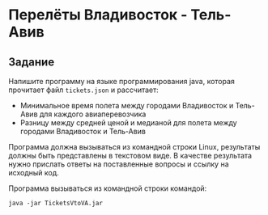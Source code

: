 # Перелёты Владивосток - Тель-Авив

## Задание
Напишите программу на языке программирования java, которая прочитает файл `tickets.json` и рассчитает:
- Минимальное время полета между городами Владивосток и Тель-Авив для каждого авиаперевозчика
- Разницу между средней ценой  и медианой для полета между городами  Владивосток и Тель-Авив

Программа должна вызываться из командной строки Linux, результаты должны быть представлены в текстовом виде. 
В качестве результата нужно прислать ответы на поставленные вопросы и ссылку на исходный код.

Программа вызываться из командной строки командой:

```java -jar TicketsVtoVA.jar```
